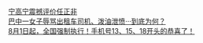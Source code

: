   
[宁高宁震撼评价任正非](http://www.dianyue.me/archives/366/iwd703fqsoal4a0o/)  
[巴中一女子辱骂出租车司机、泼油泄愤···到底为何？](http://www.dianyue.me/archives/714/uzp5he2j3fgyjc94/)  
[8月1日起，全国强制执行！手机号13、15、18开头的恭喜了！](http://www.dianyue.me/archives/557/r8jupg1swuypbdlx/)